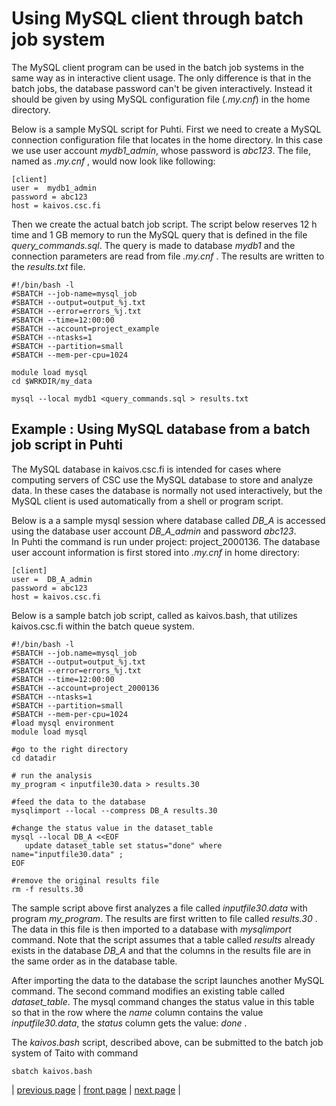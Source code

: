# Using MySQL client through batch job system

The MySQL client program can be used in the batch job systems in the same way as in interactive client usage. The only difference is that in the batch jobs, the database password can't be given interactively. Instead it should be given by using MySQL configuration file (_.my.cnf_) in the home directory.

Below is a sample MySQL script for Puhti. First we need to create a MySQL connection configuration file that locates in the home directory.  In this case we use user account _mydb1_admin_, whose password is _abc123_.  The file, named as _.my.cnf_ , would now look like following:
 
```text
[client]
user =  mydb1_admin
password = abc123
host = kaivos.csc.fi
```

Then we create the actual batch job script. The script below reserves 12 h time and 1 GB memory to run the MySQL query that is defined in the file _query_commands.sql_. The query is made to database _mydb1_ and the connection parameters are read from file _.my.cnf_ . The results are written to the _results.txt_ file.
```text
#!/bin/bash -l
#SBATCH --job-name=mysql_job
#SBATCH --output=output_%j.txt
#SBATCH --error=errors_%j.txt
#SBATCH --time=12:00:00
#SBATCH --account=project_example
#SBATCH --ntasks=1
#SBATCH --partition=small
#SBATCH --mem-per-cpu=1024

module load mysql
cd $WRKDIR/my_data

mysql --local mydb1 <query_commands.sql > results.txt
```
 
## Example : Using MySQL database from a batch job script in Puhti

The MySQL database in kaivos.csc.fi is intended for cases where computing servers of CSC use the MySQL database to store and analyze data. In these cases the database is normally not used interactively, but the MySQL client is used automatically from a shell or program script. 

Below is a a sample mysql session where database called _DB_A_ is accessed using the database user account _DB_A_admin_  and password _abc123_.  
In Puhti the command is run under project: project_2000136. The database user account information is first stored into _.my.cnf_ in home directory:

```text
[client]
user =  DB_A_admin
password = abc123
host = kaivos.csc.fi
```

Below is a sample batch job script, called as kaivos.bash,  that utilizes kaivos.csc.fi within the batch queue system.

```text
#!/bin/bash -l
#SBATCH --job.name=mysql_job
#SBATCH --output=output_%j.txt
#SBATCH --error=errors_%j.txt
#SBATCH --time=12:00:00
#SBATCH --account=project_2000136
#SBATCH --ntasks=1
#SBATCH --partition=small
#SBATCH --mem-per-cpu=1024
#load mysql environment
module load mysql

#go to the right directory
cd datadir

# run the analysis
my_program < inputfile30.data > results.30

#feed the data to the database
mysqlimport --local --compress DB_A results.30

#change the status value in the dataset_table
mysql --local DB_A <<EOF
   update dataset_table set status="done" where name="inputfile30.data" ;
EOF

#remove the original results file
rm -f results.30

```

The sample script above first analyzes a file called _inputfile30.data_ with program _my_program_. The results are first written to file called _results.30_ . The data in this file is then imported to a database with _mysqlimport_ command. Note that the script assumes that a table called _results_ already exists in the database _DB_A_ and that the columns in the results file are in the same order as in the database table.

After importing the data to the database the script launches another MySQL command. The second command modifies an existing table called _dataset_table_. The mysql command changes the status value in this table so that in the row where the _name_ column contains the value _inputfile30.data_, the _status_ column gets the value:  _done_ .

The _kaivos.bash_ script, described above, can be submitted to the batch job system of Taito with command
```text
sbatch kaivos.bash
```

| [previous page](kaivos_import.md) | [front page](kaivos.md) | [next page](kaivos_remote.md) |
